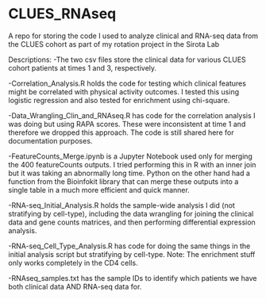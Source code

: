 # CLUES_RNAseq
A repo for storing the code I used to analyze clinical and RNA-seq data from the CLUES cohort as part of my rotation project in the Sirota Lab

Descriptions:
-The two csv files store the clinical data for various CLUES cohort patients at times 1 and 3, respectively.

-Correlation_Analysis.R holds the code for testing which clinical features might be correlated with physical activity outcomes. I tested this using logistic regression and also tested for enrichment using chi-square.

-Data_Wrangling_Clin_and_RNAseq.R has code for the correlation analysis I was doing but using RAPA scores. These were inconsistent at time 1 and therefore we dropped this approach. The code is still shared here for documentation purposes.

-FeatureCounts_Merge.ipynb is a Jupyter Notebook used only for merging the 400 featureCounts outputs. I tried performing this in R with an inner join but it was taking an abnormally long time. Python on the other hand had a function from the Bioinfokit library that can merge these outputs into a single table in a much more efficient and quick manner.

-RNA-seq_Initial_Analysis.R holds the sample-wide analysis I did (not stratifying by cell-type), including the data wrangling for joining the clinical data and gene counts matrices, and then performing differential expression analysis. 

-RNA-seq_Cell_Type_Analysis.R has code for doing the same things in the initial analysis script but stratifying by cell-type. Note: The enrichment stuff only works completely in the CD4 cells.

-RNAseq_samples.txt has the sample IDs to identify which patients we have both clinical data AND RNA-seq data for.
